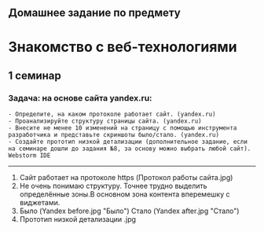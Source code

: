 ## Домашнее задание по предмету 
# **Знакомство с веб-технологиями**
## 1 семинар

### Задача: на основе сайта yandex.ru:

    - Определите, на каком протоколе работает сайт. (yandex.ru)
    - Проанализируйте структуру страницы сайта. (yandex.ru)
    - Внесите не менее 10 изменений на страницу с помощью инструмента разработчика и представьте скриншоты было/стало. (yandex.ru)
    - Создайте прототип низкой детализации (дополнительное задание, если на семинаре дошли до задания №8, за основу можно выбрать любой сайт). Webstorm IDE
  
***

1. Сайт работает на протоколе https (Протокол работы сайта.jpg)
2. Не очень понимаю структуру. Точнее трудно выделить определённые зоны.В основном зона контента вперемешку с виджетами.
3. Было (Yandex before.jpg "Было")
Стало (Yandex after.jpg "Стало")
4. Прототип низкой детализации .jpg